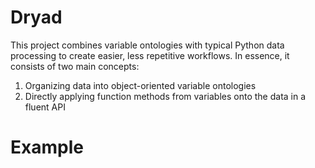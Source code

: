 Dryad
=====

This project combines variable ontologies with typical Python data processing to create easier, less repetitive workflows. In essence, it consists of two main concepts:

1. Organizing data into object-oriented variable ontologies
1. Directly applying function methods from variables onto the data in a fluent API

   
Example
=======


